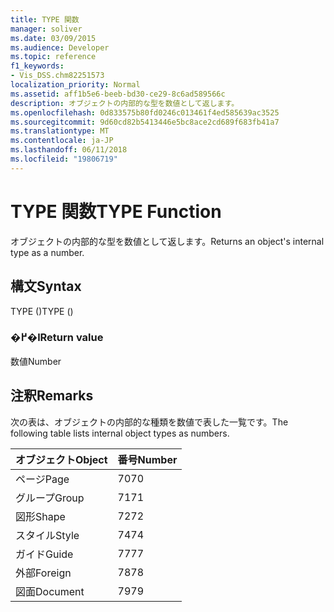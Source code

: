 ```yaml
---
title: TYPE 関数
manager: soliver
ms.date: 03/09/2015
ms.audience: Developer
ms.topic: reference
f1_keywords:
- Vis_DSS.chm82251573
localization_priority: Normal
ms.assetid: aff1b5e6-beeb-bd30-ce29-8c6ad589566c
description: オブジェクトの内部的な型を数値として返します。
ms.openlocfilehash: 0d833575b80fd0246c013461f4ed585639ac3525
ms.sourcegitcommit: 9d60cd82b5413446e5bc8ace2cd689f683fb41a7
ms.translationtype: MT
ms.contentlocale: ja-JP
ms.lasthandoff: 06/11/2018
ms.locfileid: "19806719"
---
```

# <a name="type-function"></a><span data-ttu-id="e841e-103">TYPE 関数</span><span class="sxs-lookup"><span data-stu-id="e841e-103">TYPE Function</span></span>

<span data-ttu-id="e841e-104">オブジェクトの内部的な型を数値として返します。</span><span class="sxs-lookup"><span data-stu-id="e841e-104">Returns an object's internal type as a number.</span></span> 
  
## <a name="syntax"></a><span data-ttu-id="e841e-105">構文</span><span class="sxs-lookup"><span data-stu-id="e841e-105">Syntax</span></span>

<span data-ttu-id="e841e-106">TYPE ()</span><span class="sxs-lookup"><span data-stu-id="e841e-106">TYPE ()</span></span>
  
### <a name="return-value"></a><span data-ttu-id="e841e-107">�߂�l</span><span class="sxs-lookup"><span data-stu-id="e841e-107">Return value</span></span>

<span data-ttu-id="e841e-108">数値</span><span class="sxs-lookup"><span data-stu-id="e841e-108">Number</span></span>
  
## <a name="remarks"></a><span data-ttu-id="e841e-109">注釈</span><span class="sxs-lookup"><span data-stu-id="e841e-109">Remarks</span></span>

<span data-ttu-id="e841e-110">次の表は、オブジェクトの内部的な種類を数値で表した一覧です。</span><span class="sxs-lookup"><span data-stu-id="e841e-110">The following table lists internal object types as numbers.</span></span>
  
|<span data-ttu-id="e841e-111">**オブジェクト**</span><span class="sxs-lookup"><span data-stu-id="e841e-111">**Object**</span></span>|<span data-ttu-id="e841e-112">**番号**</span><span class="sxs-lookup"><span data-stu-id="e841e-112">**Number**</span></span>|
|:-----|:-----|
|<span data-ttu-id="e841e-113">ページ</span><span class="sxs-lookup"><span data-stu-id="e841e-113">Page</span></span>  <br/> |<span data-ttu-id="e841e-114">70</span><span class="sxs-lookup"><span data-stu-id="e841e-114">70</span></span>  <br/> |
|<span data-ttu-id="e841e-115">グループ</span><span class="sxs-lookup"><span data-stu-id="e841e-115">Group</span></span>  <br/> |<span data-ttu-id="e841e-116">71</span><span class="sxs-lookup"><span data-stu-id="e841e-116">71</span></span>  <br/> |
|<span data-ttu-id="e841e-117">図形</span><span class="sxs-lookup"><span data-stu-id="e841e-117">Shape</span></span>  <br/> |<span data-ttu-id="e841e-118">72</span><span class="sxs-lookup"><span data-stu-id="e841e-118">72</span></span>  <br/> |
|<span data-ttu-id="e841e-119">スタイル</span><span class="sxs-lookup"><span data-stu-id="e841e-119">Style</span></span>  <br/> |<span data-ttu-id="e841e-120">74</span><span class="sxs-lookup"><span data-stu-id="e841e-120">74</span></span>  <br/> |
|<span data-ttu-id="e841e-121">ガイド</span><span class="sxs-lookup"><span data-stu-id="e841e-121">Guide</span></span>  <br/> |<span data-ttu-id="e841e-122">77</span><span class="sxs-lookup"><span data-stu-id="e841e-122">77</span></span>  <br/> |
|<span data-ttu-id="e841e-123">外部</span><span class="sxs-lookup"><span data-stu-id="e841e-123">Foreign</span></span>  <br/> |<span data-ttu-id="e841e-124">78</span><span class="sxs-lookup"><span data-stu-id="e841e-124">78</span></span>  <br/> |
|<span data-ttu-id="e841e-125">図面</span><span class="sxs-lookup"><span data-stu-id="e841e-125">Document</span></span>  <br/> |<span data-ttu-id="e841e-126">79</span><span class="sxs-lookup"><span data-stu-id="e841e-126">79</span></span>  <br/> |
   

